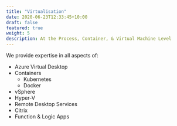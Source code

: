 ```yaml
---
title: "Virtualisation"
date: 2020-06-23T12:33:45+10:00
draft: false
featured: true
weight: 5
description: At the Process, Container, & Virtual Machine Level
---
```


We provide expertise in all aspects of:

* Azure Virtual Desktop
* Containers
  *  Kubernetes
  *  Docker
* vSphere
* Hyper-V
* Remote Desktop Services
* Citrix
* Function & Logic Apps
